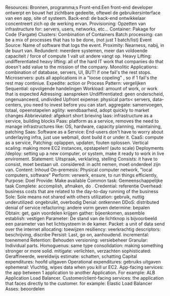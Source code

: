 Resources: Bronnen, programma;s 
Front-end:Een front-end developer ontwerpt en bouwt het zichtbare gedeelte, oftewel de gebruikersinterface van een app, site of systeem.
Back-end: de back-end ontwikkelaar concentreert zich op de werking ervan.
Provisioning: Opzetten van infrastructure for: servers, users, networks, etc...
Container: Pakage for Code   (Fargate)
Clusters: Combination of Containers
Batch processing: can be a mix of processes that has to be done, (not just 1 batch/list)
Event Source: Name of software that logs the event. 
Proximity: Nearness, nabij, in de buurt van. 
Redundent: meerdere systemen, meer dan voldoende capaciteit / force of compute  1 valt uit  andere vangt op. 
Heavy Lifting: undifferentiated heavy lifting: all of the hard IT work that companies do that doesn't add value to the mission of the company.
Monolitic Applications: combination of database, servers, UI,  BUT! if one fail's the rest stops. 
Microservers: puts all applications in a "loose copeling" , so if 1 fail's the rest may continiue. 
Expedite: action or Process
Pattern: vergelijken
Sequential: opvolgende handelingen 
Workload: amount of work, or work that is expected
Adressing: aanspreken
Undiffirentiated: geen onderscheid, ongenuanceerd, undivided
Upfront expense: physical parts< servers, data-centers, you need to invest before you can start. 
aggregate: samenvoegen, totaal, opeenstapelen
agility: wendbaarheid, adopt quickly to market changes
Abbrieviated: afgekort short brieving
Iaas: infrastructure as a service, building blocks
Paas: platform as a service,  removes the need to manage infrastructures like: OS, hardware, capacity planning, maintaining, patching
Saas: Software as a Service: End-users don't have to worry about underlaying infra, just use webmail, dont build it or under it. 
CaaS: compute as a service, 
Patching: oplappen, updaten, fouten oplossen. 
Vertical scaling: making more EC2 instances, opstapelen! (auto scale)
Deployments /deploy: setting up a new computer, or system, make it ready to work in live enviroment. 
Statement: Uitspraak, verklaring, stelling
Consists: it have to consist, moet bestaan uit. 
considered: in acht nemen, moet onderdeel zijn van.
Content: Inhoud
On-premesis: Physical computer network, "local computers, software" 
Perform: verwerk, ensure, to run things efficiently, 
Purpose: Doel
Provide: Make available
Common task: Gemeenschappelijke taak
Complete: accomplish, afmaken, do . 
Credential: referentie
Overhead: business costs that are related to the day-to-day running of the business
Sole: Sole means not shared with others
utilization: gebruik, nuttig
underutilized: ongebruikt, overbodig
Denial: ontkennen
DDoS: distributed denial of service 
refactoring: andere vorm geven 
determine: bepalen
Obtain: get, gain voordelen krijgen
gather: bijeenkomen, assemble
establish: vestigen
Parameter: De stand van de lichtknop is bijvoorbeeld een parameter van het lichtsysteem in de kamer.
Packet: a unit of data send over the internet
allocating: toewijzen
resiliency: veerkrachtig
descriptors: beschrijving, discribe
Persist: Last, go on, aanhoudend. 
incremental: toenemend
Retention: Behouden
versioning: versiebeheer
Granular: Individual parts.
Homoguenus: same type
consolidation: making something stronger or more solid.
mitigate: verlichten, verzachten
sophisticated: Geraffineerde, wereldwijs
estimate: schatten, schatting
Capital expenditures: hoofd uitgaven
Operational expenditures: gebruiks uitgaven
ephemeral: Vluchtig, wipes data when you kill ur EC2. 
App-facing services: the app between 1 application to another Application. For example: ALB Application Load Balancer. 
Customer/client-facing services: the application that faces directly to the customer. for example: Elastic Load Balancer
Asses: beoordelen